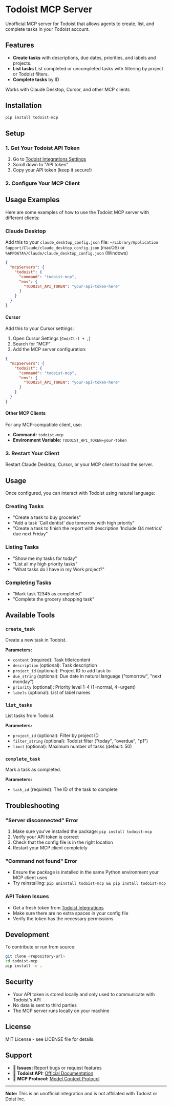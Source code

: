 # Todoist MCP Server

Unofficial MCP server for Todoist that allows agents to create, list, and complete tasks in your Todoist account.

## Features

- **Create tasks** with descriptions, due dates, priorities, and labels and projects.
- **List tasks** List completed or uncompleted tasks with filtering by project or Todoist filters. 
- **Complete tasks** by ID

Works with Claude Desktop, Cursor, and other MCP clients

## Installation

```bash
pip install todoist-mcp
```

## Setup

### 1. Get Your Todoist API Token

1. Go to [Todoist Integrations Settings](https://todoist.com/prefs/integrations)
2. Scroll down to "API token"
3. Copy your API token (keep it secure!)

### 2. Configure Your MCP Client

## Usage Examples

Here are some examples of how to use the Todoist MCP server with different clients:

### Claude Desktop

Add this to your `claude_desktop_config.json` file: `~/Library/Application Support/Claude/claude_desktop_config.json` (macOS) or `%APPDATA%/Claude/claude_desktop_config.json` (Windows)

```json
{
  "mcpServers": {
    "todoist": {
      "command": "todoist-mcp",
      "env": {
        "TODOIST_API_TOKEN": "your-api-token-here"
      }
    }
  }
}
```

#### Cursor

Add this to your Cursor settings:

1. Open Cursor Settings (`Cmd/Ctrl + ,`)
2. Search for "MCP" 
3. Add the MCP server configuration:

```json
{
  "mcpServers": {
    "todoist": {
      "command": "todoist-mcp",
      "env": {
        "TODOIST_API_TOKEN": "your-api-token-here"
      }
    }
  }
}
```

#### Other MCP Clients

For any MCP-compatible client, use:
- **Command:** `todoist-mcp`
- **Environment Variable:** `TODOIST_API_TOKEN=your-token`

### 3. Restart Your Client

Restart Claude Desktop, Cursor, or your MCP client to load the server.

## Usage

Once configured, you can interact with Todoist using natural language:

### Creating Tasks
- "Create a task to buy groceries"
- "Add a task 'Call dentist' due tomorrow with high priority"
- "Create a task to finish the report with description 'Include Q4 metrics' due next Friday"

### Listing Tasks
- "Show me my tasks for today"
- "List all my high priority tasks"
- "What tasks do I have in my Work project?"

### Completing Tasks
- "Mark task 12345 as completed"
- "Complete the grocery shopping task"

## Available Tools

### `create_task`
Create a new task in Todoist.

**Parameters:**
- `content` (required): Task title/content
- `description` (optional): Task description
- `project_id` (optional): Project ID to add task to
- `due_string` (optional): Due date in natural language ("tomorrow", "next monday")
- `priority` (optional): Priority level 1-4 (1=normal, 4=urgent)
- `labels` (optional): List of label names

### `list_tasks`
List tasks from Todoist.

**Parameters:**
- `project_id` (optional): Filter by project ID
- `filter_string` (optional): Todoist filter ("today", "overdue", "p1")
- `limit` (optional): Maximum number of tasks (default: 50)

### `complete_task`
Mark a task as completed.

**Parameters:**
- `task_id` (required): The ID of the task to complete

## Troubleshooting

### "Server disconnected" Error
1. Make sure you've installed the package: `pip install todoist-mcp`
2. Verify your API token is correct
3. Check that the config file is in the right location
4. Restart your MCP client completely

### "Command not found" Error
- Ensure the package is installed in the same Python environment your MCP client uses
- Try reinstalling: `pip uninstall todoist-mcp && pip install todoist-mcp`

### API Token Issues
- Get a fresh token from [Todoist Integrations](https://todoist.com/prefs/integrations)
- Make sure there are no extra spaces in your config file
- Verify the token has the necessary permissions

## Development

To contribute or run from source:

```bash
git clone <repository-url>
cd todoist-mcp
pip install -e .
```

## Security

- Your API token is stored locally and only used to communicate with Todoist's API
- No data is sent to third parties
- The MCP server runs locally on your machine

## License

MIT License - see LICENSE file for details.

## Support

- 🐛 **Issues:** Report bugs or request features
- 📖 **Todoist API:** [Official Documentation](https://developer.todoist.com/rest/v2/)
- 🔧 **MCP Protocol:** [Model Context Protocol](https://modelcontextprotocol.io/)

---

**Note:** This is an unofficial integration and is not affiliated with Todoist or Doist Inc.
